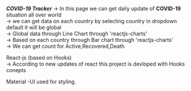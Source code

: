 <b><i>COVID-19 Tracker</i></b>
-> In this page we can get daily update of <b>COVID-19</b> situation all over world <br/>
-> we can get data on each country by selecting country in dropdown default it will be global<br/>
-> Global data through Line Chart through 'reactjs-charts'<br/>
-> Based on each country through Bar chart through 'reactjs-charts'<br/>
-> We can get count for Active,Recovered,Death

React-js (based on Hooks)<br/>
-> According to new updates of react this project is devloped with Hooks conepts

Material -UI  used for styling.